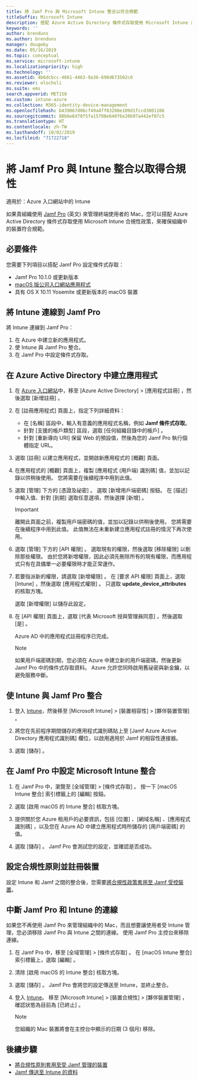 ```yaml
---
title: 將 Jamf Pro 與 Microsoft Intune 整合以符合規範
titleSuffix: Microsoft Intune
description: 搭配 Azure Active Directory 條件式存取使用 Microsoft Intune 合規性政策，來協助保護受 Jamf 管理的裝置。
keywords: ''
author: brenduns
ms.author: brenduns
manager: dougeby
ms.date: 05/16/2019
ms.topic: conceptual
ms.service: microsoft-intune
ms.localizationpriority: high
ms.technology: ''
ms.assetid: 4b6dcbcc-4661-4463-9a36-698d673502c6
ms.reviewer: elocholi
ms.suite: ems
search.appverid: MET150
ms.custom: intune-azure
ms.collection: M365-identity-device-management
ms.openlocfilehash: b439067d06cf49a4ff83288e109d1fccd3801106
ms.sourcegitcommit: 88b6e6d70f5fa15708e640f6e20b97a442ef07c5
ms.translationtype: HT
ms.contentlocale: zh-TW
ms.lasthandoff: 10/02/2019
ms.locfileid: "71722718"
---
```

# <a name="integrate-jamf-pro-with-intune-for-compliance"></a>將 Jamf Pro 與 Intune 整合以取得合規性

適用於：Azure 入口網站中的 Intune

如果貴組織使用 [Jamf Pro](https://www.jamf.com) \(英文\) 來管理終端使用者的 Mac，您可以搭配 Azure Active Directory 條件式存取使用 Microsoft Intune 合規性政策，來確保組織中的裝置符合規範。

## <a name="prerequisites"></a>必要條件

您需要下列項目以搭配 Jamf Pro 設定條件式存取：

- Jamf Pro 10.1.0 或更新版本
- [macOS 版公司入口網站應用程式](https://aka.ms/macoscompanyportal)
- 具有 OS X 10.11 Yosemite 或更新版本的 macOS 裝置

## <a name="connect-intune-to-jamf-pro"></a>將 Intune 連線到 Jamf Pro

將 Intune 連線到 Jamf Pro：

1. 在 Azure 中建立新的應用程式。
2. 使 Intune 與 Jamf Pro 整合。
3. 在 Jamf Pro 中設定條件式存取。

## <a name="create-an-application-in-azure-active-directory"></a>在 Azure Active Directory 中建立應用程式

1. 在 [Azure 入口網站](https://portal.azure.com)中，移至 [Azure Active Directory]   > [應用程式註冊]  ，然後選取 [新增註冊]  。 

2. 在 [註冊應用程式]  頁面上，指定下列詳細資料：
   - 在 [名稱]  區段中，輸入有意義的應用程式名稱，例如 **Jamf 條件式存取**。
   - 針對 [支援的帳戶類型]  區段，選取 [任何組織目錄中的帳戶]  。 
   - 針對 [重新導向 URI]  保留 Web 的預設值，然後為您的 Jamf Pro 執行個體指定 URL。  

3. 選取 [註冊]  以建立應用程式，並開啟新應用程式的 [概觀]  頁面。  

4. 在應用程式的 [概觀]  頁面上，複製 [應用程式 (用戶端) 識別碼]  值，並加以記錄以供稍後使用。 您將需要在後續程序中用到此值。  

5. 選取 [管理]  下方的 [憑證及祕密]  。 選取 [新增用戶端密碼]  按鈕。 在 [描述]  中輸入值、針對 [到期]  選取任意選項，然後選擇 [新增]  。

   > [!IMPORTANT]  
   > 離開此頁面之前，複製用戶端密碼的值，並加以記錄以供稍後使用。 您將需要在後續程序中用到此值。 此值無法在未重新建立應用程式註冊的情況下再次使用。  

6. 選取 [管理]  下方的 [API 權限]  。 選取現有的權限，然後選取 [移除權限]  以刪除那些權限。 由於您將新增權限，因此必須先刪除所有的現有權限，而應用程式只有在具備單一必要權限時才能正常運作。  

7. 若要指派新的權限，請選取 [新增權限]  。 在 [要求 API 權限]  頁面上，選取 [Intune]  ，然後選取 [應用程式權限]  。 只選取 **update_device_attributes** 的核取方塊。  

   選取 [新增權限]  以儲存此設定。  

8. 在 [API 權限]  頁面上，選取 [代表 Microsoft 授與管理員同意]  ，然後選取 [是]  。  

   Azure AD 中的應用程式註冊程序已完成。


    > [!NOTE]
    > 如果用戶端密碼到期，您必須在 Azure 中建立新的用戶端密碼，然後更新 Jamf Pro 中的條件式存取資料。 Azure 允許您同時啟用舊祕密與新金鑰，以避免服務中斷。

## <a name="enable-intune-to-integrate-with-jamf-pro"></a>使 Intune 與 Jamf Pro 整合

1. 登入 [Intune](https://go.microsoft.com/fwlink/?linkid=2090973)，然後移至 [Microsoft Intune]   > [裝置相容性]   > [夥伴裝置管理]  。

2. 將您在先前程序期間儲存的應用程式識別碼貼上至 [Jamf Azure Active Directory 應用程式識別碼]  欄位，以啟用適用於 Jamf 的相容性連接器。

3. 選取 [儲存]  。

## <a name="configure-microsoft-intune-integration-in-jamf-pro"></a>在 Jamf Pro 中設定 Microsoft Intune 整合

1. 在 Jamf Pro 中，瀏覽至 [全域管理]   > [條件式存取]  。 按一下 [macOS Intune 整合]  索引標籤上的 [編輯]  按鈕。

2. 選取 [啟用 macOS 的 Intune 整合]  核取方塊。

3. 提供關於您 Azure 租用戶的必要資訊，包括 [位置]  、[網域名稱]  、[應用程式識別碼]  ，以及您在 Azure AD 中建立應用程式時所儲存的 [用戶端密碼]  的值。  

4. 選取 [儲存]  。 Jamf Pro 會測試您的設定，並確認是否成功。

## <a name="set-up-compliance-policies-and-register-devices"></a>設定合規性原則並註冊裝置

設定 Intune 和 Jamf 之間的整合後，您需要[將合規性政策套用至 Jamf 受控裝置](conditional-access-assign-jamf.md)。

## <a name="disconnect-jamf-pro-and-intune"></a>中斷 Jamf Pro 和 Intune 的連線 

如果您不再使用 Jamf Pro 來管理組織中的 Mac，而且想要讓使用者受 Intune 管理，您必須移除 Jamf Pro 與 Intune 之間的連線。 使用 Jamf Pro 主控台來移除連線。 

1. 在 Jamf Pro 中，移至 [全域管理]   > [條件式存取]  。 在 [macOS Intune 整合]  索引標籤上，選取 [編輯]  。
2. 清除 [啟用 macOS 的 Intune 整合]  核取方塊。
3. 選取 [儲存]  。 Jamf Pro 會將您的設定傳送至 Intune，並終止整合。
4. 登入 [Intune](https://go.microsoft.com/fwlink/?linkid=2090973)。 移至 [Microsoft Intune]   > [裝置合規性]   > [夥伴裝置管理]  ，確認狀態為目前為 [已終止]  。 

   > [!NOTE]
   > 您組織的 Mac 裝置將會在主控台中顯示的日期 (3 個月) 移除。 

## <a name="next-steps"></a>後續步驟

- [將合規性原則套用至受 Jamf 管理的裝置](conditional-access-assign-jamf.md)
- [Jamf 傳送至 Intune 的資料](data-jamf-sends-to-intune.md)
